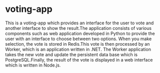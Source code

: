 # voting-app
This is a voting-app which provides an interface for the user to vote and another interface to show the result.The application consists of
various components such as web application developed in Python to provide the user with an interface to choose between two options.
When you make selection, the vote is stored in Redis.This vote is then processed by an Worker, which is an application written in .NET.
The Worker application takes the new vote and update the persistent data base which is PostgreSQL.Finally, the result of the vote is
displayed in a web interface which is written in Node.js.
